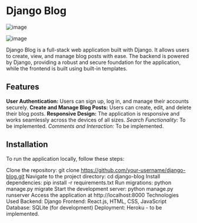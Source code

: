 # Django Blog
![image](https://github.com/annc4st/django-blog/assets/22368936/27efd8a8-ad19-4054-ac5e-ffa902285c11)

![image](https://github.com/annc4st/django-blog/assets/22368936/3be8fd57-c5f8-4e94-aabb-6f321e928746)


Django Blog is a full-stack web application built with Django. It allows users to create, view, and manage blog posts with ease. The backend is powered by Django, providing a robust and secure foundation for the application, while the frontend is built using built-in templates.

## Features
**User Authentication:** Users can sign up, log in, and manage their accounts securely.
**Create and Manage Blog Posts:** Users can create, edit, and delete their blog posts.
**Responsive Design:** The application is responsive and works seamlessly across the devices of all sizes.
*Search Functionality:* To be implemented.
*Comments and Interaction:* To be implemented.

## Installation
To run the application locally, follow these steps:

Clone the repository: git clone https://github.com/your-username/django-blog.git
Navigate to the project directory: cd django-blog
Install dependencies: pip install -r requirements.txt
Run migrations: python manage.py migrate
Start the development server: python manage.py runserver
Access the application at http://localhost:8000
Technologies Used
Backend: Django
Frontend: React.js, HTML, CSS, JavaScript
Database: SQLite (for development)
Deployment: Heroku - to be implemented.
